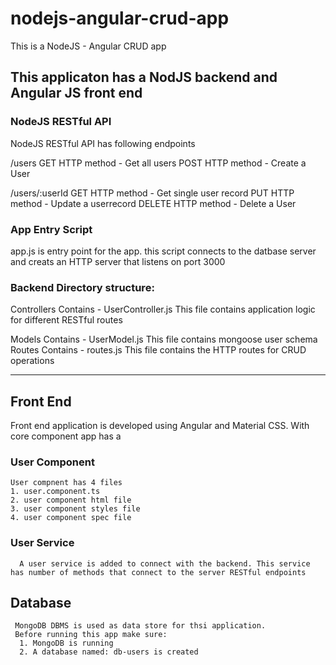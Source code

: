 # nodejs-angular-crud-app
This is a NodeJS - Angular CRUD app

## This applicaton has a NodJS backend and Angular JS front end

### NodeJS RESTful API

NodeJS RESTful API has following endpoints
  
  /users
    GET HTTP method - Get all users
    POST HTTP method - Create a User
    
 /users/:userId
  GET HTTP method - Get single user record
  PUT HTTP method - Update a userrecord
  DELETE HTTP method - Delete a User
 
 ### App Entry Script
  app.js is entry point for the app. this script connects to the datbase server and creats an HTTP server that listens on port 3000
  
 ### Backend Directory structure:
  Controllers
    Contains - UserController.js
    This file contains application logic for different RESTful routes
  
  Models
    Contains - UserModel.js
      This file contains mongoose user schema
  Routes 
    Contains - routes.js
    This file contains the HTTP routes for CRUD operations
  
  --------------------------------------------------------
  
  ## Front End
  
  Front end application is developed using Angular and Material CSS. With core component app has a 
  
  ### User Component
    User compnent has 4 files
    1. user.component.ts
    2. user component html file
    3. user component styles file
    4. user component spec file
    
   ### User Service
      A user service is added to connect with the backend. This service has number of methods that connect to the server RESTful endpoints
      
  
  ## Database
     MongoDB DBMS is used as data store for thsi application.
     Before running this app make sure:
      1. MongoDB is running
      2. A database named: db-users is created
      
      
      
  
  
